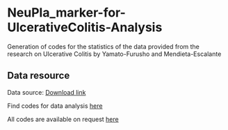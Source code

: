 # NeuPla_marker-for-UlcerativeColitis-Analysis

Generation of codes for the statistics of the data provided from the research on Ulcerative Colitis by Yamato-Furusho and Mendieta-Escalante
## Data resource

Data source: [Download link](http://www.plosone.org/article/fetchSingleRepresentation.action?uri=info:doi/10.1371/journal.pone.0231988.s001)

Find codes for data analysis [here](https://github.com/viskky/NeuPla_marker-for-UlcerativeColitis-Analysis)

All codes are available on request [here](https://www.upwork.com/freelancers/~01353f588f94932a8e)
